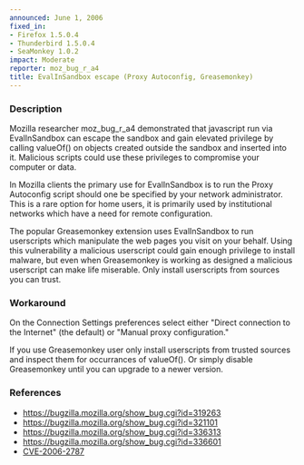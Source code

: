 ```yaml
---
announced: June 1, 2006
fixed_in:
- Firefox 1.5.0.4
- Thunderbird 1.5.0.4
- SeaMonkey 1.0.2
impact: Moderate
reporter: moz_bug_r_a4
title: EvalInSandbox escape (Proxy Autoconfig, Greasemonkey)
---
```


<h3>Description</h3>

<p>Mozilla researcher moz_bug_r_a4 demonstrated that javascript run via
EvalInSandbox can escape the sandbox and gain elevated privilege by
calling valueOf() on objects created outside the sandbox and inserted
into it. Malicious scripts could use these privileges to compromise
your computer or data.</p>

<p>In Mozilla clients the primary use for EvalInSandbox is to run the
Proxy Autoconfig script should one be specified by your network
administrator. This is a rare option for home users, it is primarily
used by institutional networks which have a need for remote configuration.</p>

<p>The popular Greasemonkey extension uses EvalInSandbox to run userscripts
which manipulate the web pages you visit on your behalf. Using this
vulnerability a malicious userscript could gain enough privilege to
install malware, but even when Greasemonkey is working as designed
a malicious userscript can make life miserable. Only install userscripts
from sources you can trust.</p>

<h3>Workaround</h3>

<p>On the Connection Settings preferences select either "Direct connection
to the Internet" (the default) or "Manual proxy configuration."</p>

<p>If you use Greasemonkey user only install userscripts from trusted sources
and inspect them for occurrances of valueOf(). Or simply disable Greasemonkey
until you can upgrade to a newer version.</p>

<h3>References</h3>

<ul>
<li><a href="https://bugzilla.mozilla.org/show_bug.cgi?id=319263">
https://bugzilla.mozilla.org/show_bug.cgi?id=319263</a></li>
<li><a href="https://bugzilla.mozilla.org/show_bug.cgi?id=321101">
https://bugzilla.mozilla.org/show_bug.cgi?id=321101</a></li>
<li><a href="https://bugzilla.mozilla.org/show_bug.cgi?id=336313">
https://bugzilla.mozilla.org/show_bug.cgi?id=336313</a></li>
<li><a href="https://bugzilla.mozilla.org/show_bug.cgi?id=336601">
https://bugzilla.mozilla.org/show_bug.cgi?id=336601</a></li>
<li>
<a href="http://www.cve.mitre.org/cgi-bin/cvename.cgi?name=CVE-2006-2787">CVE-2006-2787</a></li>
</ul>



